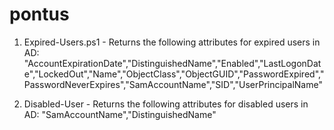 # pontus

1. Expired-Users.ps1 - Returns the following attributes for expired users in AD: "AccountExpirationDate","DistinguishedName","Enabled","LastLogonDate","LockedOut","Name","ObjectClass","ObjectGUID","PasswordExpired","PasswordNeverExpires","SamAccountName","SID","UserPrincipalName"

2. Disabled-User - Returns the following attributes for disabled users in AD: "SamAccountName","DistinguishedName"
